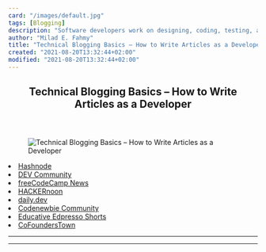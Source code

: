 ```yaml
---
card: "/images/default.jpg"
tags: [Blogging]
description: "Software developers work on designing, coding, testing, and d"
author: "Milad E. Fahmy"
title: "Technical Blogging Basics – How to Write Articles as a Developer"
created: "2021-08-20T13:32:44+02:00"
modified: "2021-08-20T13:32:44+02:00"
---
```

<div class="site-wrapper">
<main id="site-main" class="site-main outer">
<div class="inner">
<article class="post-full post tag-blogging tag-technical-writing tag-blog tag-writing tag-writing-tips ">
<header class="post-full-header">
<h1 class="post-full-title">Technical Blogging Basics – How to Write Articles as a Developer</h1>
</header>
<figure class="post-full-image">
<picture>
<source media="(max-width: 700px)" sizes="1px" srcset="data:image/gif;base64,R0lGODlhAQABAIAAAAAAAP///yH5BAEAAAAALAAAAAABAAEAAAIBRAA7 1w">
<source media="(min-width: 701px)" sizes="(max-width: 800px) 400px,
(max-width: 1170px) 700px,
1400px" srcset="/news/content/images/size/w300/2021/04/freeCodeCamp-Cover-3.png 300w,
/news/content/images/size/w600/2021/04/freeCodeCamp-Cover-3.png 600w,
/news/content/images/size/w1000/2021/04/freeCodeCamp-Cover-3.png 1000w,
/news/content/images/size/w2000/2021/04/freeCodeCamp-Cover-3.png 2000w">
<img onerror="this.style.display='none'" src="/news/content/images/size/w2000/2021/04/freeCodeCamp-Cover-3.png" alt="Technical Blogging Basics – How to Write Articles as a Developer">
</picture>
</figure>
<section class="post-full-content">
<div class="post-content">
<li><a href="https://hashnode.com/@atapas/joinme">Hashnode</a></li>
<li><a href="https://dev.to/">DEV Community</a></li>
<li><a href="/news/">freeCodeCamp News</a></li>
<li><a href="https://hackernoon.com/">HACKERnoon</a></li>
<li><a href="https://daily.dev/blog">daily.dev</a></li>
<li><a href="https://www.codenewbie.org/">Codenewbie Community</a></li>
<li><a href="https://www.educative.io/edpresso">Educative Edpresso Shorts</a></li>
<li><a href="https://cofounderstown.com/">CoFoundersTown</a></li>
</ul>
</div>
<hr>
<hr>
</section>
</article>
</div>
</main>
</div>
<!-- Google Tag Manager (noscript) -->
<!-- End Google Tag Manager (noscript) -->
